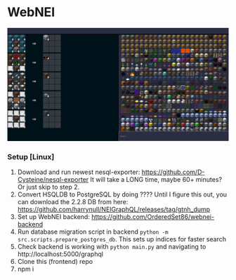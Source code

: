 # WebNEI

![](git_media/pagesample.png)

### Setup \[Linux\]

1. Download and run newest nesql-exporter: https://github.com/D-Cysteine/nesql-exporter
   It will take a LONG time, maybe 60+ minutes? Or just skip to step 2.
2. Convert HSQLDB to PostgreSQL by doing ????
   Until I figure this out, you can download the 2.2.8 DB from here: https://github.com/harrynull/NEIGraphQL/releases/tag/gtnh_dump
3. Set up WebNEI backend: https://github.com/OrderedSet86/webnei-backend
4. Run database migration script in backend `python -m src.scripts.prepare_postgres_db`. This sets up indices for faster search
5. Check backend is working with `python main.py` and navigating to http://localhost:5000/graphql
6. Clone this (frontend) repo
7. npm i
